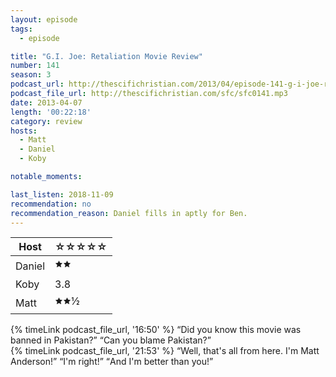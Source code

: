 ```yaml
---
layout: episode
tags:
  - episode

title: "G.I. Joe: Retaliation Movie Review"
number: 141
season: 3
podcast_url: http://thescifichristian.com/2013/04/episode-141-g-i-joe-retaliation-movie-review/
podcast_file_url: http://thescifichristian.com/sfc/sfc0141.mp3
date: 2013-04-07
length: '00:22:18'
category: review
hosts:
  - Matt
  - Daniel
  - Koby

notable_moments:

last_listen: 2018-11-09
recommendation: no
recommendation_reason: Daniel fills in aptly for Ben.
---
```

<table class="table is-striped rating">
  <thead>
    <tr>
      <th>Host</th>
      <th>☆☆☆☆☆</th>
    </tr>
  </thead>
  <tbody>
    <tr>
      <td>Daniel</td>
      <td>🟊🟊</td>
    </tr>
    <tr>
      <td>Koby</td>
      <td>3.8</td>
    </tr>
    <tr>
      <td>Matt</td>
      <td>🟊🟊½</td>
    </tr>
  </tbody>
</table>

<div class="quote">
  {% timeLink podcast_file_url, '16:50' %}
  <q class="matt">Did you know this movie was banned in Pakistan?</q>
  <q class="daniel">Can you blame Pakistan?</q>
</div>

<div class="quote">
  {% timeLink podcast_file_url, '21:53' %}
  <q class="matt">Well, that's all from here. I'm Matt Anderson!</q>
  <q class="daniel">I'm right!</q>
  <q class="koby">And I'm better than you!</q>
</div>